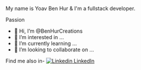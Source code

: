 My name is Yoav Ben Hur & I'm a fullstack developer.

Passion
- 👋 Hi, I’m @BenHurCreations
- 👀 I’m interested in ...
- 🌱 I’m currently learning ...
- 💞️ I’m looking to collaborate on ...

Find me also in-
[![Linkedin](https://i.stack.imgur.com/gVE0j.png) LinkedIn](https://www.linkedin.com/in/yoav-ben-hur-9a333826/)
